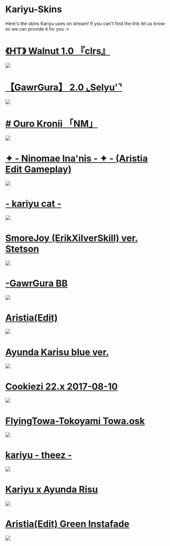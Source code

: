 # Kariyu-Skins
Here's the skins Kariyu uses on stream! If you can't find the link let us know so we can provide it for you :>


# [《HT》 Walnut 1.0 『clrs』](https://drive.google.com/file/d/1wFuBi7jNxBM_hxiZnL8V833YEKmF-mBK/view?usp=sharing)
![](https://i.imgur.com/CpHxqOJ.png)

# [【GawrGura】 2.0 ⌞Selyu'⌝](https://drive.google.com/file/d/1WG1oPUJSWjdW3HoYvhfWxeRcbhzggG56/view?usp=sharing)
![](https://i.imgur.com/rZoNGI6.png)

# [# Ouro Kronii 「NM」](https://drive.google.com/file/d/1QFqDrn_27iSKxt8l5W26sLEWtYoYIgBh/view?usp=sharing)
![](https://i.imgur.com/H9be88V.png)

# [✦ - Ninomae Ina'nis - ✦ - (Aristia Edit Gameplay)](https://drive.google.com/file/d/1ilNh_0J4LvWIzlkQWBiR0zOUv7c-9Asz/view?usp=sharing)
![](https://i.imgur.com/Upihwph.png)

# [- kariyu cat -](https://drive.google.com/file/d/1N98ftum-w72Frk_S6f-bBdz-dfjEHHqm/view?usp=sharing)
![](https://i.imgur.com/3s00Og8.png)


# [SmoreJoy (ErikXilverSkill) ver. Stetson](https://drive.google.com/file/d/1MPj_pcP9mUSnz4YvIXpLoEkMWTM_hPLx/view?usp=sharing)
![](https://i.imgur.com/wMdClkX.png)

# [-GawrGura BB](https://drive.google.com/file/d/1MPj_pcP9mUSnz4YvIXpLoEkMWTM_hPLx/view?usp=sharing)
![](https://i.imgur.com/t0Mv5rd.png)

# [Aristia(Edit)](https://drive.google.com/file/d/1ywj_SDqZDtk1Hw5aj0JZ-nAlezWs7K0I/view?usp=sharing)
![](https://i.imgur.com/cAscJBQ.png)

# [Ayunda Karisu blue ver.](https://drive.google.com/file/d/16Edrv5soy3dAM_I96hsWdmGObH21R3Nr/view?usp=sharing)
![](https://i.imgur.com/QFat1ml.png)

# [Cookiezi 22.x 2017-08-10](https://drive.google.com/file/d/1BdGldggCqE4h019RWQy3cytERSlo-tji/view?usp=sharing)
![](https://i.imgur.com/4ZK4XrH.png)

# [FlyingTowa-Tokoyami Towa.osk](https://drive.google.com/file/d/1WVB1p4TfxRriCC9TNYAP73dPQ0afK9Nl/view?usp=sharing)
![](https://i.imgur.com/5BkYucE.png)

# [kariyu - theez -](https://drive.google.com/file/d/1SFtNfJFgxQaDNz6XLAbiOY1Ocg_oTinP/view?usp=sharing)
![](https://i.imgur.com/oDqFFbD.png)

# [Kariyu x Ayunda Risu](https://drive.google.com/file/d/1iCw5c61MsZetJm-c7SJWa9tXCnBsbtUm/view?usp=sharing)
![](https://i.imgur.com/C68U74d.png)

# [Aristia(Edit) Green Instafade](https://drive.google.com/file/d/183miAVOfaG2Lx9KmVoa4Omaoz8_-VA0J/view)
![](https://i.imgur.com/C68U74d.png)



